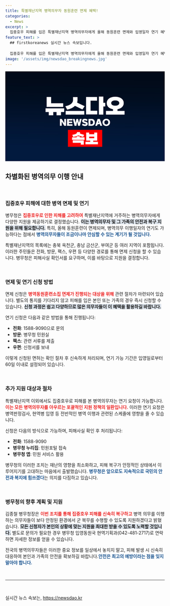 ```yaml
---
title: 특별재난지역 병역의무자 동원훈련 면제 혜택!
categories:
  - News
excerpt: >
  집중호우 피해를 입은 특별재난지역 병역의무자에게 올해 동원훈련 면제와 입영일자 연기 혜택이 제공됩니다. 피해 확인 후 간편하게 신청 가능! 이 기회를 놓치지 마세요!
feature_text: >
  ## firstkoreanews 실시간 뉴스 속보입니다.

  집중호우 피해를 입은 특별재난지역 병역의무자에게 올해 동원훈련 면제와 입영일자 연기 혜택이 제공됩니다. 피해 확인 후 간편하게 신청 가능! 이 기회를 놓치지 마세요!
image: '/assets/img/newsdao_breakingnews.jpg'
---
```


<p><img src="/assets/img/newsdao_breakingnews.jpg" alt="firstkoreanews 속보" /></p>

<h2 data-ke-size="size26">차별화된 병역의무 이행 안내</h2>

<p data-ke-size="size16">&nbsp;</p>

<h3>집중호우 피해에 대한 병역 면제 및 연기</h3>

<p>병무청은 <b><span style="color: #ee2323;">집중호우로 인한 피해를 고려하여</span></b> 특별재난지역에 거주하는 병역의무자에게 다양한 지원을 제공하기로 결정했습니다. <b><span style="background-color: #21538527;">이는 병역의무자 및 그 가족의 안전과 복구 지원을 위해 필요합니다.</span></b> 특히, 올해 동원훈련이 면제되며, 병역의무 이행일자의 연기도 가능하다는 점에서 <b><span style="color: #1a5490;">병역의무자들이 조금이나마 안심할 수 있는 계기가 될 것입니다.</span></b> </p>

<p>특별재난지역의 목록에는 충북 옥천군, 충남 금산군, 부여군 등 여러 지역이 포함됩니다. 이러한 주민들은 전화, 방문, 팩스, 우편 등 다양한 경로를 통해 면제 신청을 할 수 있습니다. 병무청은 피해사실 확인서를 요구하며, 이를 바탕으로 지원을 결정합니다.</p>

<p data-ke-size="size16">&nbsp;</p>

<h3>면제 및 연기 신청 방법</h3>

<p>면제 신청은 <b><span style="color: #ee2323;">병역동원훈련소집 면제가 진행되는 대상을 위해</span></b> 관련 절차가 마련되어 있습니다. 별도의 통지를 기다리지 않고 피해를 입은 본인 또는 가족의 경우 즉시 신청할 수 있습니다. <b><span style="background-color: #21538527;">신청 과정은 쉽고 다양하므로 많은 의무자들이 이 혜택을 활용하길 바랍니다.</span></b> </p>

<p>연기 신청은 다음과 같은 방법을 통해 진행됩니다:</p>

<ul>
    <li><b>전화</b>: 1588-9090으로 문의</li>
    <li><b>방문</b>: 병무청 민원실</li>
    <li><b>팩스</b>: 관련 서류를 제출</li>
    <li><b>우편</b>: 신청서를 보내</li>
</ul>

<p>이렇게 신청된 면허는 확인 절차 후 신속하게 처리되며, 연기 가능 기간은 입영일로부터 60일 이내로 설정되어 있습니다. </p>

<p data-ke-size="size16">&nbsp;</p>

<h3>추가 지원 대상과 절차</h3>

<p>특별재난지역 이외에서도 집중호우로 피해를 본 병역의무자는 연기 요청이 가능합니다. <b><span style="color: #ee2323;">이는 모든 병역의무자를 아우르는 포괄적인 지원 정책의 일환입니다.</span></b>  이러한 연기 요청은 병역판정검사, 현역병 입영 등 전반적인 병역 이행과 관련된 스케줄에 영향을 줄 수 있습니다.</p>

<p>신청은 다음의 방식으로 가능하며, 피해사실 확인 후 처리됩니다:</p>

<ul>
    <li><b>전화</b>: 1588-9090</li>
    <li><b>병무청 누리집</b>: 민원포털 접속</li>
    <li><b>병무청 앱</b>: 민원 서비스 활용</li>
</ul>

<p>병무청의 이러한 조치는 재난의 영향을 최소화하고, 피해 복구가 안정적인 상태에서 이루어지기를 고대하는 마음에서 출발했습니다. <b><span style="color: #1a5490;">병무청은 앞으로도 지속적으로 국민의 안전과 복지에 힘쓰겠다</span></b>는 의지를 다짐하고 있습니다.</p>

<p data-ke-size="size16">&nbsp;</p>

<h3>병무청의 향후 계획 및 지원</h3>

<p>김종철 병무청장은 <b><span style="color: #ee2323;">이번 조치를 통해 집중호우 피해를 신속히 복구하고</span></b> 병역 의무를 이행하는 의무자들이 보다 안정된 환경에서 군 복무를 수행할 수 있도록 지원하겠다고 밝혔습니다. <b><span style="background-color: #21538527;">모든 신청자가 본인의 상황에 맞는 지원을 최대한 받을 수 있도록 노력할 것입니다.</span></b>  별도로 문의가 필요한 경우 병무청 입영동원국 현역기획과(042-481-2717)로 연락하면 자세한 정보를 얻을 수 있습니다. </p>

<p>전국의 병역의무자들은 이러한 중요 정보를 일상에서 놓치지 말고, 피해 발생 시 신속히 대응하여 본인과 가족의 안전을 확보하길 바랍니다.<b><span style="color: #1a5490;">안전은 최고의 예방이라는 점을 잊지 말아야 합니다.</span></b> </p>

<p data-ke-size="size16">&nbsp;</p>

<hr style="height:1px;border:none;color:#333;background-color:#333;" />

<p data-ke-size="size16">&nbsp;</p>
실시간 뉴스 속보는, <a href="https://newsdao.kr" rel="dofollow">https://newsdao.kr</a>


